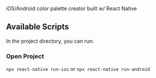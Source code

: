 iOS/Android color palette creator built w/ React Native

## Available Scripts

In the project directory, you can run:

### Open Project

`npx react-native run-ios` or `npx react-native run-android`
